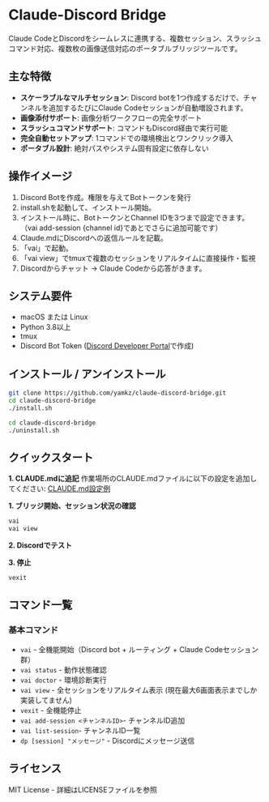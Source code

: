 # Claude-Discord Bridge

Claude CodeとDiscordをシームレスに連携する、複数セッション、スラッシュコマンド対応、複数枚の画像送信対応のポータブルブリッジツールです。

## 主な特徴
- **スケーラブルなマルチセッション**: Discord botを1つ作成するだけで、チャンネルを追加するたびにClaude Codeセッションが自動増設されます。
- **画像添付サポート**: 画像分析ワークフローの完全サポート
- **スラッシュコマンドサポート**: コマンドもDiscord経由で実行可能
- **完全自動セットアップ**: 1コマンドでの環境検出とワンクリック導入
- **ポータブル設計**: 絶対パスやシステム固有設定に依存しない

## 操作イメージ
1. Discord Botを作成。権限を与えてBotトークンを発行
2. install.shを起動して、インストール開始。
3. インストール時に、BotトークンとChannel IDを3つまで設定できます。
   （vai add-session {channel id}であとでさらに追加可能です）
4. Claude.mdにDiscordへの返信ルールを記載。
5. 「vai」で起動。
6. 「vai view」でtmuxで複数のセッションをリアルタイムに直接操作・監視
7. Discordからチャット → Claude Codeから応答がきます。

## システム要件
- macOS または Linux
- Python 3.8以上
- tmux
- Discord Bot Token ([Discord Developer Portal](https://discord.com/developers/applications)で作成)

## インストール / アンインストール
```bash
git clone https://github.com/yamkz/claude-discord-bridge.git
cd claude-discord-bridge
./install.sh
```

```bash
cd claude-discord-bridge
./uninstall.sh
```

## クイックスタート
**1. CLAUDE.mdに追記**
作業場所のCLAUDE.mdファイルに以下の設定を追加してください:
[CLAUDE.md設定例](./CLAUDE.md)

**1. ブリッジ開始、セッション状況の確認**
```bash
vai
vai view
```

**2. Discordでテスト**

**3. 停止**
```bash
vexit
```

## コマンド一覧
### 基本コマンド
- `vai` - 全機能開始（Discord bot + ルーティング + Claude Codeセッション群）
- `vai status` - 動作状態確認
- `vai doctor` - 環境診断実行
- `vai view` - 全セッションをリアルタイム表示
  (現在最大6画面表示までしか実装してません)
- `vexit` - 全機能停止
- `vai add-session <チャンネルID>`- チャンネルID追加
- `vai list-session`- チャンネルID一覧
- `dp [session] "メッセージ"` - Discordにメッセージ送信

## ライセンス
MIT License - 詳細はLICENSEファイルを参照

